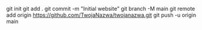 
git init
git add .
git commit -m "Initial website"
git branch -M main
git remote add origin https://github.com/TwojaNazwa/twojanazwa.git
git push -u origin main
